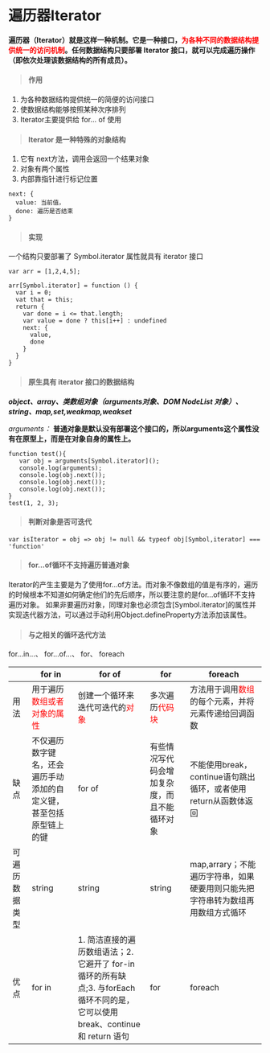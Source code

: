 # 遍历器Iterator
#### 遍历器（Iterator）就是这样一种机制。它是一种接口，<font color=#FF0000 >为各种不同的数据结构提供统一的访问机制</font>。任何数据结构只要部署 Iterator 接口，就可以完成遍历操作（即依次处理该数据结构的所有成员）。

> #### 作用
1. 为各种数据结构提供统一的简便的访问接口
2. 使数据结构能够按照某种次序排列
3. Iterator主要提供给 for... of 使用

> #### Iterator 是一种特殊的对象结构
1. 它有 next方法，调用会返回一个结果对象
2. 对象有两个属性
3. 内部靠指针进行标记位置
```
next: {
  value: 当前值，
  done: 遍历是否结束
}
```

> #### 实现
一个结构只要部署了 Symbol.iterator 属性就具有 iterator 接口
```
var arr = [1,2,4,5];

arr[Symbol.iterator] = function () {
  var i = 0;
  vat that = this;
  return {
    var done = i <= that.length; 
    var value = done ? this[i++] : undefined
    next: {
      value,
      done
    }
  }
}
```
> #### 原生具有 iterator 接口的数据结构

***object、array、类数组对象（arguments对象、DOM NodeList 对象）、string、map,set,weakmap,weakset***

*arguments：*
**普通对象是默认没有部署这个接口的，所以arguments这个属性没有在原型上，而是在对象自身的属性上。**

```
function test(){
   var obj = arguments[Symbol.iterator]();
   console.log(arguments);
   console.log(obj.next());
   console.log(obj.next());
   console.log(obj.next());
}
test(1, 2, 3);
```
> #### 判断对象是否可迭代
```var isIterator = obj => obj != null && typeof obj[Symbol,iterator] === 'function'```

> #### for...of循环不支持遍历普通对象
Iterator的产生主要是为了使用for...of方法。而对象不像数组的值是有序的，遍历的时候根本不知道如何确定他们的先后顺序，所以要注意的是for...of循环不支持遍历对象。
如果非要遍历对象，同理对象也必须包含[Symbol.iterator]的属性并实现迭代器方法，可以通过手动利用Object.defineProperty方法添加该属性。

> #### 与之相关的循环迭代方法
for...in...、 for...of...、 for、 foreach

||for in|for of|for|foreach|
|---|-----|---|-----|-----|
|用法|用于遍历<font color=#FF0000 >数组或者对象的属性|创建一个循环来迭代可迭代的<font color=#FF0000 >对象|多次遍历<font color=#FF0000 >代码块|方法用于调用<font color=#FF0000 >数组</font>的每个元素，并将元素传递给回调函数|
|缺点|不仅遍历数字键名，还会遍历手动添加的自定义键，甚至包括原型链上的键|for of|有些情况写代码会增加复杂度，而且不能循环对象|不能使用break，continue语句跳出循环，或者使用return从函数体返回|
|可遍历数据类型|string|string|string|map,arrary；不能遍历字符串，如果硬要用则只能先把字符串转为数组再用数组方式循环|
|优点|for in|1. 简洁直接的遍历数组语法；2. 它避开了 for-in 循环的所有缺点;3. 与forEach循环不同的是，它可以使用break、continue 和 return 语句|for|foreach|


